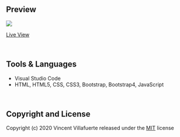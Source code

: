 
## Preview
<img src="https://user-images.githubusercontent.com/73097560/103435454-aafd9080-4c49-11eb-8aa7-9358aafc22c1.png">

<a href="https://vinzvinci.github.io/" target="blank">Live View</a>

<br />

## Tools & Languages
- Visual Studio Code
- HTML, HTML5, CSS, CSS3, Bootstrap, Bootstrap4, JavaScript

<br />

## Copyright and License
Copyright (c) 2020 Vincent Villafuerte released under the <a href="https://github.com/vinzvinci98/vinzvinci98.github.io/blob/master/LICENSE">MIT</a> license
